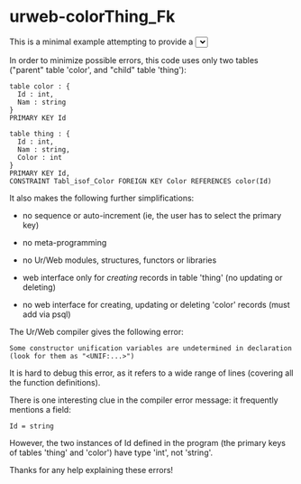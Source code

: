 # urweb-colorThing_Fk

This is a minimal example attempting to provide a <select> widget to allow the user to easily edit a foreign-key field.

In order to minimize possible errors, this code uses only two tables ("parent" table 'color', and "child" table 'thing'):

```
table color : { 
  Id : int, 
  Nam : string 
}
PRIMARY KEY Id
 
table thing : {
  Id : int, 
  Nam : string,
  Color : int
}
PRIMARY KEY Id,
CONSTRAINT Tabl_isof_Color FOREIGN KEY Color REFERENCES color(Id)
```

It also makes the following further simplifications:

- no sequence or auto-increment (ie, the user has to select the primary key)

- no meta-programming

- no Ur/Web modules, structures, functors or libraries

- web interface only for *creating* records in table 'thing' (no updating or deleting)

- no web interface for creating, updating or deleting 'color' records (must add via psql)

The Ur/Web compiler gives the following error:

```
Some constructor unification variables are undetermined in declaration
(look for them as "<UNIF:...>")
```

It is hard to debug this error, as it refers to a wide range of lines (covering all the function definitions).

There is one interesting clue in the compiler error message: it frequently mentions a field:

```
Id = string
```

However, the two instances of Id defined in the program (the primary keys of tables 'thing' and 'color') have type 'int', not 'string'.

Thanks for any help explaining these errors!







